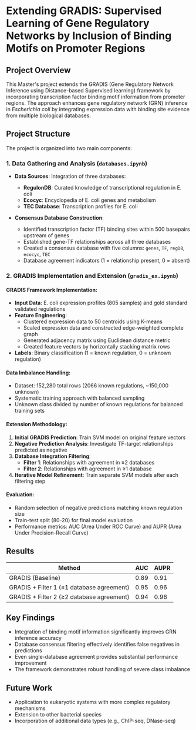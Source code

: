 # Extending GRADIS: Supervised Learning of Gene Regulatory Networks by Inclusion of Binding Motifs on Promoter Regions

## Project Overview

This Master's project extends the GRADIS (Gene Regulatory Network Inference using Distance-based Supervised learning) framework by incorporating transcription factor binding motif information from promoter regions. The approach enhances gene regulatory network (GRN) inference in *Escherichia coli* by integrating expression data with binding site evidence from multiple biological databases.

## Project Structure

The project is organized into two main components:

### 1. Data Gathering and Analysis (`databases.ipynb`)
- **Data Sources**: Integration of three databases:
  - **RegulonDB**: Curated knowledge of transcriptional regulation in E. coli
  - **Ecocyc**: Encyclopedia of E. coli genes and metabolism
  - **TEC Database**: Transcription profiles for E. coli
  
- **Consensus Database Construction**:
  - Identified transcription factor (TF) binding sites within 500 basepairs upstream of genes
  - Established gene-TF relationships across all three databases
  - Created a consensus database with five columns: `genes`, `TF`, `regDB`, `ecocyc`, `TEC`
  - Database agreement indicators (1 = relationship present, 0 = absent)

### 2. GRADIS Implementation and Extension (`gradis_ex.ipynb`)

#### GRADIS Framework Implementation:
- **Input Data**: E. coli expression profiles (805 samples) and gold standard validated regulations
- **Feature Engineering**:
  - Clustered expression data to 50 centroids using K-means
  - Scaled expression data and constructed edge-weighted complete graph
  - Generated adjacency matrix using Euclidean distance metric
  - Created feature vectors by horizontally stacking matrix rows
- **Labels**: Binary classification (1 = known regulation, 0 = unknown regulation)

#### Data Imbalance Handling:
- Dataset: 152,280 total rows (2066 known regulations, ~150,000 unknown)
- Systematic training approach with balanced sampling
- Unknown class divided by number of known regulations for balanced training sets

#### Extension Methodology:
1. **Initial GRADIS Prediction**: Train SVM model on original feature vectors
2. **Negative Prediction Analysis**: Investigate TF-target relationships predicted as negative
3. **Database Integration Filtering**:
   - **Filter 1**: Relationships with agreement in ≥2 databases
   - **Filter 2**: Relationships with agreement in ≥1 database
4. **Iterative Model Refinement**: Train separate SVM models after each filtering step

#### Evaluation:
- Random selection of negative predictions matching known regulation size
- Train-test split (80-20) for final model evaluation
- Performance metrics: AUC (Area Under ROC Curve) and AUPR (Area Under Precision-Recall Curve)

## Results

| Method | AUC | AUPR |
|--------|-----|------|
| GRADIS (Baseline) | 0.89 | 0.91 |
| GRADIS + Filter 1 (≥1 database agreement) | 0.95 | 0.96 |
| GRADIS + Filter 2 (≥2 database agreement) | 0.94 | 0.96 |

## Key Findings

- Integration of binding motif information significantly improves GRN inference accuracy
- Database consensus filtering effectively identifies false negatives in predictions
- Even single-database agreement provides substantial performance improvement
- The framework demonstrates robust handling of severe class imbalance

## Future Work

- Application to eukaryotic systems with more complex regulatory mechanisms
- Extension to other bacterial species
- Incorporation of additional data types (e.g., ChIP-seq, DNase-seq)
